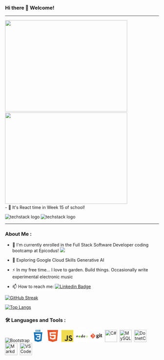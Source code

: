 ### Hi there 👋 Welcome!
---
<div align="left">
  <img src="https://media.giphy.com/media/dWesBcTLavkZuG35MI/giphy.gif" width="400" height="300"/>
  <img src="https://media.giphy.com/media/3ov9jNziFTMfzSumAw/giphy.gif" width="400" height="300"/>
</div>
- 🌱 It's React time in Week 15 of school!
  
![techstack logo](https://readme-components.vercel.app/api?component=logo&logo=react&text=true&animation=spin)
![techstack logo](https://readme-components.vercel.app/api?component=logo&logo=csharp&text=true&animation=spin)

---

### About Me : 
- :telescope: I'm currently enrolled in the Full Stack Software Developer coding bootcamp at Epicodus! <img src="https://media.giphy.com/media/WUlplcMpOCEmTGBtBW/giphy.gif" width="30">

- :seedling: Exploring Google Cloud Skills Generative AI

- :zap: In my free time... I love to garden. Build things. Occasionally write experimental electronic music

- :mailbox: How to reach me: [![Linkedin Badge](https://img.shields.io/badge/-LinkedIn-blue?style=flat&logo=Linkedin&logoColor=white)](https://www.linkedin.com/in/eusebie-siebenberg/)

[![GitHub Streak](https://streak-stats.demolab.com?user=eusebiedev&theme=panda&mode=weekly&hide_longest_streak=true)](https://git.io/streak-stats)

[![Top Langs](https://github-readme-stats.vercel.app/api/top-langs/?username=eusebiedev&layout=compact&theme=vision-friendly-dark)](https://github.com/anuraghazra/github-readme-stats)

### :hammer_and_wrench: Languages and Tools :
<div>
  <img src="https://cdn.jsdelivr.net/gh/devicons/devicon/icons/bootstrap/bootstrap-original.svg" title="Bootstrap" alt="Bootstrap" width="40" height="40"/>&nbsp;
  <img src="https://github.com/devicons/devicon/blob/master/icons/css3/css3-plain-wordmark.svg"  title="CSS3" alt="CSS" width="40" height="40"/>&nbsp;
  <img src="https://github.com/devicons/devicon/blob/master/icons/html5/html5-original.svg" title="HTML5" alt="HTML" width="40" height="40"/>&nbsp;
  <img src="https://github.com/devicons/devicon/blob/master/icons/javascript/javascript-original.svg" title="JavaScript" alt="JavaScript" width="40" height="40"/>&nbsp;
  <img src="https://github.com/devicons/devicon/blob/master/icons/nodejs/nodejs-original-wordmark.svg" title="NodeJS" alt="NodeJS" width="40" height="40"/>&nbsp;
  <img src="https://github.com/devicons/devicon/blob/master/icons/git/git-original-wordmark.svg" title="Git" **alt="Git" width="40" height="40"/>&nbsp;
  <img src="https://cdn.jsdelivr.net/gh/devicons/devicon/icons/csharp/csharp-original.svg" title="C#" width="40" height="40" />&nbsp;
  <img src="https://cdn.jsdelivr.net/gh/devicons/devicon/icons/mysql/mysql-original.svg" title="MySQL" width="40" height="40" />&nbsp;
  <img src="https://cdn.jsdelivr.net/gh/devicons/devicon/icons/dotnetcore/dotnetcore-original.svg" title="DotnetCore" width="40" height="40" />&nbsp;
  <img src="https://cdn.jsdelivr.net/gh/devicons/devicon/icons/markdown/markdown-original.svg" title="Markdown" width="40" height="40"  />&nbsp;
  <img src="https://cdn.jsdelivr.net/gh/devicons/devicon/icons/vscode/vscode-original.svg" title="VSCode" width="40" height="40" />
</div>
